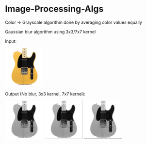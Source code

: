 # Image-Processing-Algs

Color -> Grayscale algorithm done by averaging color values equally

Gaussian blur algorithm using 3x3/7x7 kernel

Input:

<img src=images/guitar.png width=25% alt="">

Output (No blur, 3x3 kernel, 7x7 kernel):

<div/>
<img src=images/guitar-grayscale.png width=25%>
<img src=images/guitar-blurred-3x3.png width=25%>
<img src=images/guitar-blurred-7x7.png width=25%>
</div>
